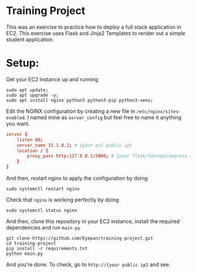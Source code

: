 # Training Project

This was an exercise to practice how to deploy a full stack application in EC2. This exercise uses Flask and Jinja2 Templates to render out a simple student application.

# Setup:

Get your EC2 instance up and running

```
sudo apt update;
sudo apt upgrade -y;
sudo apt install nginx python3 python3-pip python3-venv;
```

Edit the NGINX configuration by creating a new file in `/etc/nginx/sites-enabled`. I named mine as `server_config` but feel free to name it anything you want.

```conf
server {
    listen 80;
    server_name 31.1.0.2; # {your ec2 public ip}
    location / {
        proxy_pass http:127.0.0.1:5000; # {your flask/fastapi/express application api endpoint}
    }
}
```

And then, restart nginx to apply the configuration by doing

```
sudo systemctl restart nginx
```

Check that `nginx` is working perfectly by doing

```
sudo systemctl status nginx
```

And then, clone this repository in your EC2 instance, install the required dependencies and run `main.py`

```
git clone https://github.com/Eyepan/training-project.git
cd training-project
pip install -r requirements.txt
python main.py
```

And you're done. To check, go to `http://{your public ip}` and see.
